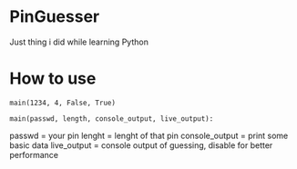 # PinGuesser
Just thing i did while learning Python

# How to use



`main(1234, 4, False, True)`

`main(passwd, length, console_output, live_output):`

passwd = your pin
lenght = lenght of that pin
console_output = print some basic data
live_output = console output of guessing, disable for better performance
